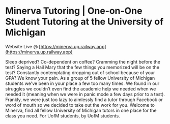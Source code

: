 # Minerva Tutoring | One-on-One Student Tutoring at the University of Michigan

Website Live @ [https://minerva.up.railway.app](https://minerva.up.railway.app)

Sleep deprived? Co-dependent on coffee? Cramming the night before the test? Saying a Hail Mary that the few things you memorized will be on the test? Constantly contemplating dropping out of school because of your GPA? We know your pain. As a group of 5 fellow University of Michigan students we've been in your place a few too many times. We found in our struggles we couldn’t even find the academic help we needed when we needed it (meaning when we were in panic mode a few days prior to a test). Frankly, we were just too lazy to aimlessly find a tutor through Facebook or word of mouth so we decided to take out the work for you. Welcome to Minerva, find all fellow University of Michigan tutors in one place for the class you need. For UofM students, by UofM students.

